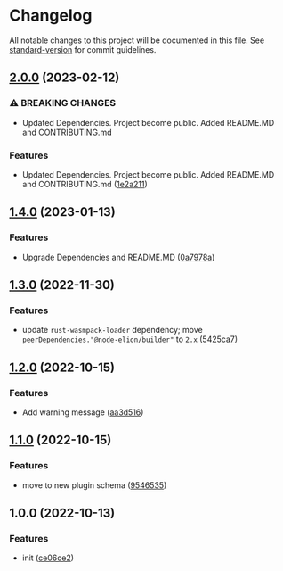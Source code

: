 # Changelog

All notable changes to this project will be documented in this file. See [standard-version](https://github.com/conventional-changelog/standard-version) for commit guidelines.

## [2.0.0](https://github.com/elion-project/builder-rust-plugin/compare/v1.4.0...v2.0.0) (2023-02-12)


### ⚠ BREAKING CHANGES

* Updated Dependencies. Project become public. Added README.MD and CONTRIBUTING.md

### Features

* Updated Dependencies. Project become public. Added README.MD and CONTRIBUTING.md ([1e2a211](https://github.com/elion-project/builder-rust-plugin/commit/1e2a211729cec8f028e84c9de4ec528ab97c21a0))

## [1.4.0](https://github.com/elion-project/builder-rust-plugin/compare/v1.3.0...v1.4.0) (2023-01-13)


### Features

* Upgrade Dependencies and README.MD ([0a7978a](https://github.com/elion-project/builder-rust-plugin/commit/0a7978ab79398b5ad0b0a1af4e100cf2513fbda0))

## [1.3.0](https://github.com/elion-project/builder-rust-plugin/compare/v1.2.0...v1.3.0) (2022-11-30)


### Features

* update `rust-wasmpack-loader` dependency; move `peerDependencies."@node-elion/builder"` to `2.x` ([5425ca7](https://github.com/elion-project/builder-rust-plugin/commit/5425ca7e76a96da4388e5e2b0c83167487d3e90e))

## [1.2.0](https://github.com/elion-project/builder-rust-plugin/compare/v1.1.0...v1.2.0) (2022-10-15)


### Features

* Add warning message ([aa3d516](https://github.com/elion-project/builder-rust-plugin/commit/aa3d51691398797e17f5a88ecb602e695524a1a7))

## [1.1.0](https://github.com/elion-project/builder-rust-plugin/compare/v1.0.0...v1.1.0) (2022-10-15)


### Features

* move to new plugin schema ([9546535](https://github.com/elion-project/builder-rust-plugin/commit/9546535ccff853b0f3a90c2853cdb9ac5aebeb8a))

## 1.0.0 (2022-10-13)


### Features

* init ([ce06ce2](https://github.com/elion-project/builder-rust-plugin/commit/ce06ce21e1f4952bb62fff14844d7037cc2f30a2))
